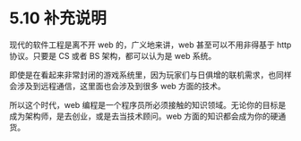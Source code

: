 # 5.10 补充说明

现代的软件工程是离不开 web 的，广义地来讲，web 甚至可以不用非得基于 http 协议。只要是 CS 或者 BS 架构，都可以认为是 web 系统。

即使是在看起来非常封闭的游戏系统里，因为玩家们与日俱增的联机需求，也同样会涉及到远程通信，这里面也会涉及到很多 web 方面的技术。

所以这个时代，web 编程是一个程序员所必须接触的知识领域。无论你的目标是成为架构师，是去创业，或是去当技术顾问。web 方面的知识都会成为你的硬通货。
